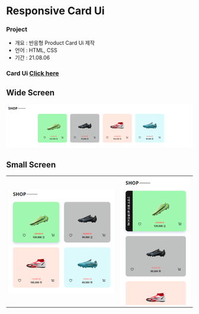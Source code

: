# Responsive Card Ui

### Project

- 개요 : 반응형 Product Card Ui 제작
- 언어 : HTML, CSS
- 기간 : 21.08.06

### Card Ui [Click here](https://won-jin-lee.github.io/Product-Card-Ui-01)

## Wide Screen

![wide](demo/wide.png)

## Small Screen

|                           |                          |
| ------------------------- | ------------------------ |
| ![small](demo/middle.PNG) | ![small](demo/small.PNG) |
